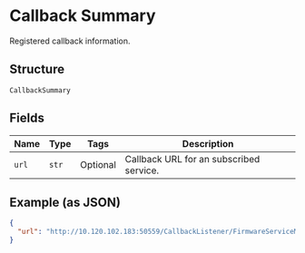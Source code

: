
# Callback Summary

Registered callback information.

## Structure

`CallbackSummary`

## Fields

| Name | Type | Tags | Description |
|  --- | --- | --- | --- |
| `url` | `str` | Optional | Callback URL for an subscribed service. |

## Example (as JSON)

```json
{
  "url": "http://10.120.102.183:50559/CallbackListener/FirmwareServiceMessages.asmx"
}
```

